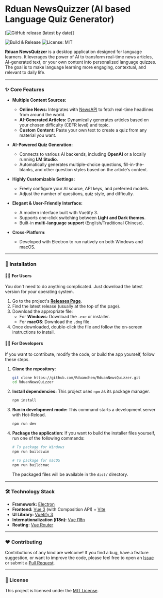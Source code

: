 # Rduan NewsQuizzer (AI based Language Quiz Generator)

[![GitHub release (latest by date)](https://img.shields.io/github/v/release/Rduanchen/RduanNewsQuizzer)]

![Build & Release](https://github.com/Rduanchen/RduanNewsQuizzer/actions/workflows/release.yml/badge.svg)
![License: MIT](https://img.shields.io/badge/License-MIT-yellow.svg)

**Rduan NewsQuizzer** is a desktop application designed for language learners. It leverages the power of AI to transform real-time news articles, AI-generated text, or your own content into personalized language quizzes. The goal is to make language learning more engaging, contextual, and relevant to daily life.

---

### ✨ Core Features

- **Multiple Content Sources:**
  - **Online News:** Integrates with [NewsAPI](https://newsapi.org/) to fetch real-time headlines from around the world.
  - **AI-Generated Articles:** Dynamically generates articles based on your chosen difficulty (CEFR level) and topic.
  - **Custom Content:** Paste your own text to create a quiz from any material you want.

- **AI-Powered Quiz Generation:**
  - Connects to various AI backends, including **OpenAI** or a locally running **LM Studio**.
  - Automatically generates multiple-choice questions, fill-in-the-blanks, and other question styles based on the article's content.

- **Highly Customizable Settings:**
  - Freely configure your AI source, API keys, and preferred models.
  - Adjust the number of questions, quiz style, and difficulty.

- **Elegant & User-Friendly Interface:**
  - A modern interface built with Vuetify 3.
  - Supports one-click switching between **Light and Dark themes**.
  - Built-in **multi-language support** (English/Traditional Chinese).

- **Cross-Platform:**
  - Developed with Electron to run natively on both Windows and macOS.

---

### 🚀 Installation

#### 🧑‍🎓 For Users

You don't need to do anything complicated. Just download the latest version for your operating system.

1.  Go to the project's [**Releases Page**](https://github.com/Rduanchen/RduanNewsQuizzer/releases).
2.  Find the latest release (usually at the top of the page).
3.  Download the appropriate file:
    - For **Windows**: Download the `.exe` or installer.
    - For **macOS**: Download the `.dmg` file.
4.  Once downloaded, double-click the file and follow the on-screen instructions to install.

#### 🧑‍💻 For Developers

If you want to contribute, modify the code, or build the app yourself, follow these steps.

1.  **Clone the repository:**

    ```bash
    git clone https://github.com/Rduanchen/RduanNewsQuizzer.git
    cd RduanNewsQuizzer
    ```

2.  **Install dependencies:**
    This project uses `npm` as its package manager.

    ```bash
    npm install
    ```

3.  **Run in development mode:**
    This command starts a development server with Hot-Reload.

    ```bash
    npm run dev
    ```

4.  **Package the application:**
    If you want to build the installer files yourself, run one of the following commands:

    ```bash
    # To package for Windows
    npm run build:win

    # To package for macOS
    npm run build:mac
    ```

    The packaged files will be available in the `dist/` directory.

---

### 🛠️ Technology Stack

- **Framework:** [Electron](https://www.electronjs.org/)
- **Frontend:** [Vue 3](https://vuejs.org/) (with Composition API) + [Vite](https://vitejs.dev/)
- **UI Library:** [Vuetify 3](https://vuetifyjs.com/)
- **Internationalization (i18n):** [Vue I18n](https://vue-i18n.intlify.dev/)
- **Routing:** [Vue Router](https://router.vuejs.org/)

---

### ❤️ Contributing

Contributions of any kind are welcome! If you find a bug, have a feature suggestion, or want to improve the code, please feel free to open an [Issue](https://github.com/Rduanchen/RduanNewsQuizzer/issues) or submit a [Pull Request](https://github.com/Rduanchen/RduanNewsQuizzer/pulls).

---

### 📄 License

This project is licensed under the [MIT License](LICENSE).

